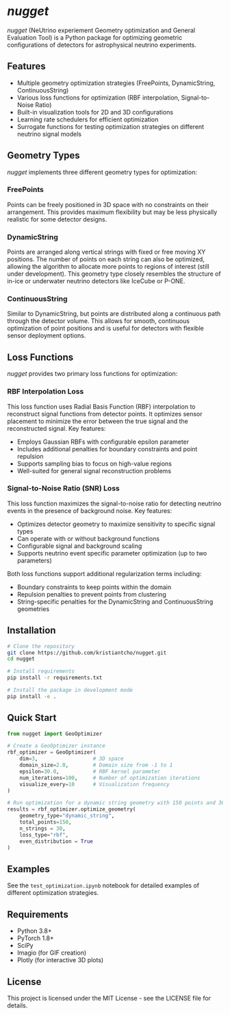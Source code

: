 # *nugget*

*nugget* (NeUtrino experiement Geometry optimization and General Evaluation Tool) is a Python package for optimizing geometric configurations of detectors for astrophysical neutrino experiments.

## Features

- Multiple geometry optimization strategies (FreePoints, DynamicString, ContinuousString)
- Various loss functions for optimization (RBF interpolation, Signal-to-Noise Ratio)
- Built-in visualization tools for 2D and 3D configurations
- Learning rate schedulers for efficient optimization
- Surrogate functions for testing optimization strategies on different neutrino signal models

## Geometry Types

*nugget* implements three different geometry types for optimization:

### FreePoints
Points can be freely positioned in 3D space with no constraints on their arrangement. This provides maximum flexibility but may be less physically realistic for some detector designs.

### DynamicString
Points are arranged along vertical strings with fixed or free moving XY positions. The number of points on each string can also be optimized, allowing the algorithm to allocate more points to regions of interest (still under development). This geometry type closely resembles the structure of in-ice or underwater neutrino detectors like IceCube or P-ONE.

### ContinuousString
Similar to DynamicString, but points are distributed along a continuous path through the detector volume. This allows for smooth, continuous optimization of point positions and is useful for detectors with flexible sensor deployment options.

## Loss Functions

*nugget* provides two primary loss functions for optimization:

### RBF Interpolation Loss
This loss function uses Radial Basis Function (RBF) interpolation to reconstruct signal functions from detector points. It optimizes sensor placement to minimize the error between the true signal and the reconstructed signal. Key features:

- Employs Gaussian RBFs with configurable epsilon parameter
- Includes additional penalties for boundary constraints and point repulsion
- Supports sampling bias to focus on high-value regions
- Well-suited for general signal reconstruction problems

### Signal-to-Noise Ratio (SNR) Loss
This loss function maximizes the signal-to-noise ratio for detecting neutrino events in the presence of background noise. Key features:

- Optimizes detector geometry to maximize sensitivity to specific signal types
- Can operate with or without background functions
- Configurable signal and background scaling
- Supports neutrino event specific parameter optimization (up to two parameters)

Both loss functions support additional regularization terms including:
- Boundary constraints to keep points within the domain
- Repulsion penalties to prevent points from clustering
- String-specific penalties for the DynamicString and ContinuousString geometries

## Installation

```bash
# Clone the repository
git clone https://github.com/kristiantcho/nugget.git
cd nugget

# Install requirements
pip install -r requirements.txt

# Install the package in development mode
pip install -e .
```

## Quick Start

```python
from nugget import GeoOptimizer

# Create a GeoOptimizer instance
rbf_optimizer = GeoOptimizer(
    dim=3,                  # 3D space
    domain_size=2.0,        # Domain size from -1 to 1
    epsilon=30.0,           # RBF kernel parameter
    num_iterations=100,     # Number of optimization iterations
    visualize_every=10      # Visualization frequency
)

# Run optimization for a dynamic string geometry with 150 points and 30 strings
results = rbf_optimizer.optimize_geometry(
    geometry_type="dynamic_string",
    total_points=150,
    n_strings = 30,
    loss_type="rbf",
    even_distribution = True
)
```

## Examples

See the `test_optimization.ipynb` notebook for detailed examples of different optimization strategies.

## Requirements

- Python 3.8+
- PyTorch 1.8+
- SciPy
- Imagio (for GIF creation)
- Plotly (for interactive 3D plots)

## License

This project is licensed under the MIT License - see the LICENSE file for details.


